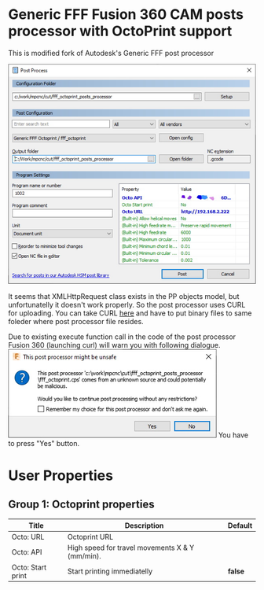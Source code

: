 Generic FFF Fusion 360 CAM posts processor with OctoPrint support
====

This is modified fork of Autodesk's Generic FFF post processor

![screenshot](/screenshot.jpg "screenshot")

It seems that XMLHttpRequest class exists in the PP objects model, but unfortunatelly it doesn't work properly.
So the post processor uses CURL for uploading.
You can take CURL [here](https://curl.haxx.se/download.html) and have to put binary files to same foleder where post processor file resides.

Due to existing execute function call in the code of the post processor Fusion 360 (launching curl) 
will warn you with following dialogue.
![screenshot_warn](/screenshot_warn.jpg "screenshot_warn")
You have to press "Yes" button.

# User Properties

## Group 1: Octoprint properties

|Title|Description|Default|
|---|---|---|
Octo: URL|Octoprint URL|
Octo: API|High speed for travel movements X & Y (mm/min).||
Octo: Start print|Start printing immediatelly|**false**|
